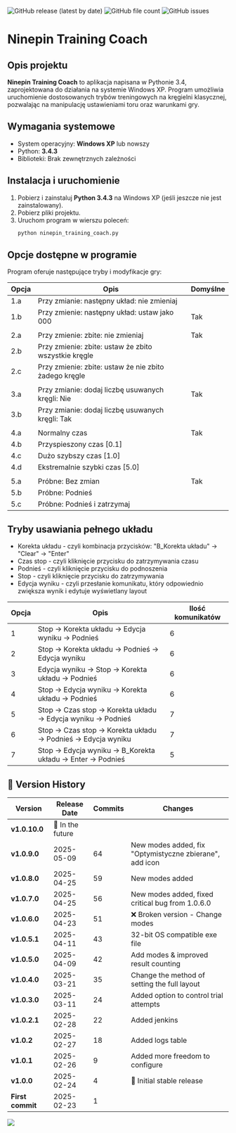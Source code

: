 ![GitHub release (latest by date)](https://img.shields.io/github/v/release/patlukas/ninepin_training_coach?label=Latest%20Release)
![GitHub file count](https://img.shields.io/github/directory-file-count/patlukas/ninepin_training_coach)
![GitHub issues](https://img.shields.io/github/issues/patlukas/ninepin_training_coach)

# Ninepin Training Coach

## Opis projektu

**Ninepin Training Coach** to aplikacja napisana w Pythonie 3.4, zaprojektowana do działania na systemie Windows XP. Program umożliwia uruchomienie dostosowanych trybów treningowych na kręgielni klasycznej, pozwalając na manipulację ustawieniami toru oraz warunkami gry.

## Wymagania systemowe

- System operacyjny: **Windows XP** lub nowszy
- Python: **3.4.3**
- Biblioteki: Brak zewnętrznych zależności

## Instalacja i uruchomienie

1. Pobierz i zainstaluj **Python 3.4.3** na Windows XP (jeśli jeszcze nie jest zainstalowany).
2. Pobierz pliki projektu.
3. Uruchom program w wierszu poleceń:
   ```sh
   python ninepin_training_coach.py
   ```

## Opcje dostępne w programie

Program oferuje następujące tryby i modyfikacje gry:

| Opcja | Opis                                                  | Domyślne |
|-------|-------------------------------------------------------|----------|
| 1.a   | Przy zmianie: następny układ: nie zmieniaj            |          |
| 1.b   | Przy zmienie: następny układ: ustaw jako 000          | Tak      |
|       |                                                       |          |
| 2.a   | Przy zmienie: zbite: nie zmieniaj                     | Tak      |
| 2.b   | Przy zmienie: zbite: ustaw że zbito wszystkie kręgle  |          |
| 2.c   | Przy zmienie: zbite: ustaw że nie zbito żadego kręgle |          |
|       |                                                       |          |
| 3.a   | Przy zmianie: dodaj liczbę usuwanych kręgli: Nie      | Tak      |
| 3.b   | Przy zmianie: dodaj liczbę usuwanych kręgli: Tak      |          |
|       |                                                       |          |
| 4.a   | Normalny czas                                         | Tak      |
| 4.b   | Przyspieszony czas [0.1]                              |          |
| 4.c   | Dużo szybszy czas [1.0]                               |          |
| 4.d   | Ekstremalnie szybki czas [5.0]                        |          |
|       |                                                       |          |
| 5.a   | Próbne: Bez zmian                                     | Tak      |
| 5.b   | Próbne: Podnieś                                       |          |
| 5.c   | Próbne: Podnieś i zatrzymaj                           |          |

## Tryby usawiania pełnego układu

* Korekta układu - czyli kombinacja przycisków: "B_Korekta układu" -> "Clear" -> "Enter"
* Czas stop - czyli kliknięcie przycisku do zatrzymywania czasu
* Podnieś - czyli kliknięcie przycisku do podnoszenia
* Stop - czyli kliknięcie przycisku do zatrzymywania
* Edycja wyniku - czyli przesłanie komunikatu, który odpowiednio zwiększa wynik i edytuje wyświetlany layout

| Opcja | Opis                                                             | Ilość komunikatów |
|-------|------------------------------------------------------------------|-------------------|
| 1     | Stop -> Korekta układu -> Edycja wyniku -> Podnieś               | 6                 |
| 2     | Stop -> Korekta układu -> Podnieś -> Edycja wyniku               | 6                 |
| 3     | Edycja wyniku -> Stop -> Korekta układu -> Podnieś               | 6                 |
| 4     | Stop -> Edycja wyniku -> Korekta układu -> Podnieś               | 6                 |
| 5     | Stop -> Czas stop -> Korekta układu -> Edycja wyniku -> Podnieś  | 7                 |
| 6     | Stop -> Czas stop -> Korekta układu -> Podnieś -> Edycja wyniku  | 7                 |
| 7     | Stop -> Edycja wyniku  -> B_Korekta układu -> Enter -> Podnieś   | 5                 |



## 📌 Version History

| Version          | Release Date      | Commits | Changes                                           |
|------------------|-------------------|-------|---------------------------------------------------|
| **v1.0.10.0**    | 🚧 In the future  |       |                                                   |
| **v1.0.9.0**     | 2025-05-09        | 64      | New modes added, fix "Optymistyczne zbierane", add icon    |
| **v1.0.8.0**     | 2025-04-25        | 59    | New modes added                                   |
| **v1.0.7.0**     | 2025-04-25        | 56    | New modes added, fixed critical bug from 1.0.6.0  |
| **v1.0.6.0**     | 2025-04-23        | 51    | ❌ Broken version - Change modes                   |
| **v1.0.5.1**     | 2025-04-11        | 43    | 32-bit OS compatible exe file                     |
| **v1.0.5.0**     | 2025-04-09        | 42    | Add modes & improved result counting              |
| **v1.0.4.0**     | 2025-03-21        | 35    | Change the method of setting the full layout      |
| **v1.0.3.0**     | 2025-03-11        | 24    | Added option to control trial attempts            |
| **v1.0.2.1**     | 2025-02-28        | 22    | Added jenkins                                     |
| **v1.0.2**       | 2025-02-27        | 18    | Added logs table                                  |
| **v1.0.1**       | 2025-02-26        | 9     | Added more freedom to configure                   |
| **v1.0.0**       | 2025-02-24        | 4     | 🎉 Initial stable release                         |
| **First commit** | 2025-02-23        | 1     |                                                   |

![](https://github.ct8.pl/readme/patlukas/ninepin_training_coach)
